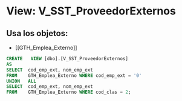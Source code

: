 # View: V_SST_ProveedorExternos

## Usa los objetos:
- [[GTH_Emplea_Externo]]

```sql
CREATE   VIEW [dbo].[V_SST_ProveedorExternos]
AS
SELECT	cod_emp_ext, nom_emp_ext 
FROM	GTH_Emplea_Externo WHERE cod_emp_ext = '0'
UNION	ALL
SELECT	cod_emp_ext, nom_emp_ext 
FROM	GTH_Emplea_Externo WHERE cod_clas = 2;

```
